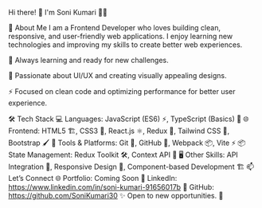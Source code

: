 Hi there! 👋 I'm Soni Kumari 👩‍💻

🚀 About Me
I am a Frontend Developer who loves building clean, responsive, and user-friendly web applications. I enjoy learning new technologies and improving my skills to create better web experiences.

🌱 Always learning and ready for new challenges.

🎨 Passionate about UI/UX and creating visually appealing designs.

⚡ Focused on clean code and optimizing performance for better user experience.

🛠 Tech Stack
💻 Languages: JavaScript (ES6) ⚡, TypeScript (Basics) 📝
🌐 Frontend: HTML5 🏗, CSS3 🎨, React.js ⚛, Redux 🔄, Tailwind CSS 💠, Bootstrap 🖌
🔧 Tools & Platforms: Git 🔗, GitHub 📂, Webpack 📦, Vite ⚡
📦 State Management: Redux Toolkit 🛠, Context API 🔄
🖥️ Other Skills: API Integration 🔗, Responsive Design 📱, Component-based Development 🏗
📫 Let’s Connect
🌐 Portfolio: Coming Soon
💼 LinkedIn: https://www.linkedin.com/in/soni-kumari-91656017b
📂 GitHub: https://github.com/SoniKumari30
✨ Open to new opportunities. 🚀
